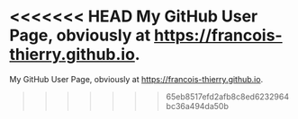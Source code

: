 <<<<<<< HEAD
My GitHub User Page, obviously at <https://francois-thierry.github.io>.
=======
My GitHub User Page, obviously at <https://francois-thierry.github.io>.
>>>>>>> 65eb8517efd2afb8c8ed6232964bc36a494da50b
